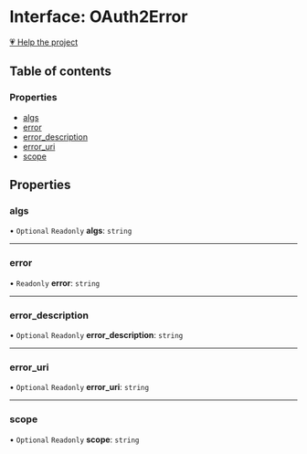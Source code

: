 # Interface: OAuth2Error

[💗 Help the project](https://github.com/sponsors/panva)

## Table of contents

### Properties

- [algs](OAuth2Error.md#algs)
- [error](OAuth2Error.md#error)
- [error\_description](OAuth2Error.md#error_description)
- [error\_uri](OAuth2Error.md#error_uri)
- [scope](OAuth2Error.md#scope)

## Properties

### algs

• `Optional` `Readonly` **algs**: `string`

___

### error

• `Readonly` **error**: `string`

___

### error\_description

• `Optional` `Readonly` **error\_description**: `string`

___

### error\_uri

• `Optional` `Readonly` **error\_uri**: `string`

___

### scope

• `Optional` `Readonly` **scope**: `string`
